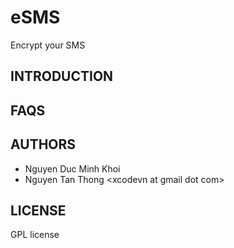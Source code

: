 eSMS
====

Encrypt your SMS


INTRODUCTION
------------

FAQS
----


AUTHORS
-------
+ Nguyen Duc Minh Khoi
+ Nguyen Tan Thong \<xcodevn at gmail dot com\>


LICENSE
-------
GPL license
